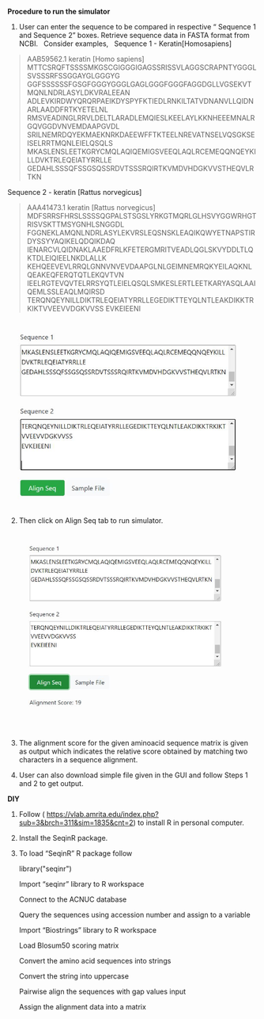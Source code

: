 **Procedure to run the simulator**
&nbsp;
1.	User can enter the sequence to be compared in respective “ Sequence 1 and Sequence 2”  boxes. Retrieve sequence data in FASTA format from NCBI. 
&nbsp;
Consider examples,
&nbsp;
Sequence 1 -  Keratin[Homosapiens]
&nbsp;
>AAB59562.1 keratin [Homo sapiens]
MTTCSRQFTSSSSMKGSCGIGGGIGAGSSRISSVLAGGSCRAPNTYGGGLSVSSSRFSSGGAYGLGGGYG
GGFSSSSSSFGSGFGGGYGGGLGAGLGGGFGGGFAGGDGLLVGSEKVTMQNLNDRLASYLDKVRALEEAN
ADLEVKIRDWYQRQRPAEIKDYSPYFKTIEDLRNKILTATVDNANVLLQIDNARLAADDFRTKYETELNL
RMSVEADINGLRRVLDELTLARADLEMQIESLKEELAYLKKNHEEEMNALRGQVGGDVNVEMDAAPGVDL
SRILNEMRDQYEKMAEKNRKDAEEWFFTKTEELNREVATNSELVQSGKSEISELRRTMQNLEIELQSQLS
MKASLENSLEETKGRYCMQLAQIQEMIGSVEEQLAQLRCEMEQQNQEYKILLDVKTRLEQEIATYRRLLE
GEDAHLSSSQFSSGSQSSRDVTSSSRQIRTKVMDVHDGKVVSTHEQVLRTKN
&nbsp;


Sequence 2 - keratin [Rattus norvegicus]
&nbsp;
>AAA41473.1 keratin [Rattus norvegicus]
MDFSRRSFHRSLSSSSQGPALSTSGSLYRKGTMQRLGLHSVYGGWRHGTRISVSKTTMSYGNHLSNGGDL
FGGNEKLAMQNLNDRLASYLEKVRSLEQSNSKLEAQIKQWYETNAPSTIRDYSSYYAQIKELQDQIKDAQ
IENARCVLQIDNAKLAAEDFRLKFETERGMRITVEADLQGLSKVYDDLTLQKTDLEIQIEELNKDLALLK
KEHQEEVEVLRRQLGNNVNVEVDAAPGLNLGEIMNEMRQKYEILAQKNLQEAKEQFERQTQTLEKQVTVN
IEELRGTEVQVTELRRSYQTLEIELQSQLSMKESLERTLEETKARYASQLAAIQEMLSSLEAQLMQIRSD
TERQNQEYNILLDIKTRLEQEIATYRRLLEGEDIKTTEYQLNTLEAKDIKKTRKIKTVVEEVVDGKVVSS
EVKEIEENI
&nbsp;
<center><img src="images/1.png" title="" /></center>
&nbsp;

2.	Then click on Align Seq tab to run simulator.
&nbsp;
<center><img src="images/2.png" title="" /></center>
&nbsp;

3.	The alignment score for the given aminoacid sequence matrix is given as output which indicates the relative score obtained by matching two characters in a sequence alignment.
&nbsp;

4.	User can also download simple file given in the GUI and follow Steps 1 and 2 to get output. 
&nbsp;



**DIY**


1.	Follow ( https://vlab.amrita.edu/index.php?sub=3&brch=311&sim=1835&cnt=2) to install R in personal computer.

2.	Install the SeqinR package.

3.	To load “SeqinR” R package follow 
      
      library("seqinr") 
      
     Import “seqinr” library to R workspace
     
     Connect to the ACNUC database
     
     Query the sequences using accession number and assign to a variable
     
     Import “Biostrings” library to R workspace
     
     Load Blosum50 scoring matrix
     
     Convert the amino acid sequences into strings
     
     Convert the string into uppercase
     
     Pairwise align the sequences with gap values input
     
     Assign the alignment data into a matrix
